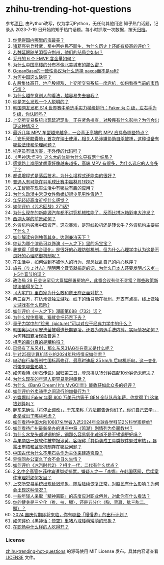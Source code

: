 # zhihu-trending-hot-questions
参考[项目](https://github.com/justjavac/zhihu-trending-hot-questions), 由Python改写，仅为学习Python，无任何其他用途
知乎热门话题，记录从 2023-7-19
日开始的知乎热门话题。每小时抓取一次数据，按天[归档](./data)。
<!-- BEGIN -->
<!-- 最后更新时间 2024-09-27 04:26:12.440591 -->
1. [你觉得国内哪里的海最美？](https://www.zhihu.com/question/665742779)
1. [诸葛亮穷兵黩武，蜀中百姓民不聊生，为什么历史上还能有极高的评价？](https://www.zhihu.com/question/668033648)
1. [若魏延跟随关羽留守荆州，他们的结局会如何？](https://www.zhihu.com/question/667382989)
1. [乔丹的 6 个 FMVP 含金量如何？](https://www.zhihu.com/question/492025608)
1. [为什么中国高楼的分布不像北美城市的那么密？](https://www.zhihu.com/question/330249681)
1. [OceanBase的一致性协议为什么选择 paxos而不是raft?](https://www.zhihu.com/question/52337912)
1. [为何中国这么缺铜？](https://www.zhihu.com/question/667335867)
1. [A 股集体高开，地产股领涨，上交所交易系统一度宕机，如何看待当前的市场行情？](https://www.zhihu.com/question/669881929)
1. [为什么越在意别人的看法，越容易失去自我？](https://www.zhihu.com/question/667929021)
1. [你是怎么发现一个人聪明的？](https://www.zhihu.com/question/665287517)
1. [韩国网友发布 S14 世界赛中单选手实力梯级排行：Faker 为 C 级，左右手为 S 级，你认同吗？](https://www.zhihu.com/question/667723710)
1. [上交所交易系统出现延迟现象，正在紧急排查，对股民有什么影响？为何会出现这种情况？](https://www.zhihu.com/question/670049430)
1. [最近几年 MPV 车型越来越多，一台真正高端的 MPV 应具备哪些特点？](https://www.zhihu.com/question/667941883)
1. [「安乐死胶囊舱」首次在瑞士使用，相关人员涉嫌协助自杀被捕，这种设备有哪些法律和伦理问题？](https://www.zhihu.com/question/668126328)
1. [程序员有很厉害，不外传的代码吗？](https://www.zhihu.com/question/511262443)
1. [《黑神话:悟空》这么大的体量为什么只有两个结局？](https://www.zhihu.com/question/665067495)
1. [感觉路上岚图梦想家好像越来越多，高端 MPV 有很多，为什么选它的人变多了？](https://www.zhihu.com/question/668644953)
1. [都说增程式是落后技术，为什么增程式还能卖的很好？](https://www.zhihu.com/question/547466985)
1. [普通人有可能在羽毛球比赛中赢林丹1球吗?](https://www.zhihu.com/question/666929031)
1. [人工智能在现实生活中有哪些有趣的应用？](https://www.zhihu.com/question/20042084)
1. [为什么动漫中常见女性傲娇却很少见男性傲娇？](https://www.zhihu.com/question/668055547)
1. [年纪轻轻高度近视什么感觉？](https://www.zhihu.com/question/65458646)
1. [如何评价《咒术回战》271话?](https://www.zhihu.com/question/668972577)
1. [为什么现在的新能源汽车都不讲究机械性能了，反而比拼冰箱彩电大沙发？](https://www.zhihu.com/question/628681392)
1. [西湖大学的前景如何？](https://www.zhihu.com/question/391017353)
1. [外资机构买爆中国资产，这次暴涨，是短线投机还是转长牛？外资机构主要买了什么？](https://www.zhihu.com/question/668280519)
1. [如何解读穷则独善其身，达则兼济天下？](https://www.zhihu.com/question/62196878)
1. [你认为哪个演员可以饰演《一人之下》里的冯宝宝？](https://www.zhihu.com/question/263606418)
1. [我觉得「感觉合理化」是很好的心理防御机制，但为什么心理学中认为这是不良好的心理防御机制呢？](https://www.zhihu.com/question/668095923)
1. [在生活中，如何做到不被他人的行为、观念扰乱自己的内心秩序？](https://www.zhihu.com/question/668004254)
1. [旅券（りょけん）明明两个音节就搞定的词，为什么日本人还要发明パスポート5个音节的词？](https://www.zhihu.com/question/641548489)
1. [政治局 26 日会议罕见大篇幅部署房地产，此番会议有何不寻常？哪些政策新提法值得关注？](https://www.zhihu.com/question/668753879)
1. [《大宅门》里白家为什么敢和詹王府正面对抗？](https://www.zhihu.com/question/67340948)
1. [两三百万，在杭州做独立游戏，线下的话只能在杭州，开支有点高，线上做独立游戏有什么风险?](https://www.zhihu.com/question/668231804)
1. [如何评价《一人之下》漫画第688（732）话？](https://www.zhihu.com/question/668972341)
1. [为什么捏住猫嘴，猫就会把药吞下去？](https://www.zhihu.com/question/667992291)
1. [量子力学中的“绘景（picture）”可以对应于经典力学中的什么？](https://www.zhihu.com/question/492478116)
1. [韩国奥运冠军安洗莹被曝遭长期霸凌，还要为男选手洗内裤，实际情况如何？为何韩国霸凌现象普遍？](https://www.zhihu.com/question/668271665)
1. [相声的辈分真的是糟粕吗？](https://www.zhihu.com/question/321494644)
1. [已经有了东风41，那么东风31AG存在意义是什么呢？](https://www.zhihu.com/question/349385889)
1. [针对25届计算机毕业的2024年秋招情况如何呢？](https://www.zhihu.com/question/664740054)
1. [电动自行车强制性国标再修订，最高时速超 25 km/h 后电机断电，这一变化将带来哪些影响？](https://www.zhihu.com/question/667761824)
1. [如何看待《炉石传说》回归第二日，登录排队15分钟匹配10分钟仍未解决？](https://www.zhihu.com/question/668281848)
1. [为什么现在的年轻人更容易觉得疲惫？](https://www.zhihu.com/question/667929028)
1. [为什么《BanG Dream! It's MyGO!!!!!》能收获如此众多的好评？](https://www.zhihu.com/question/615419286)
1. [如何评价外卖骑手之间流行的加餐行为？](https://www.zhihu.com/question/658256921)
1. [外媒爆料 Faker 年薪 800 万美元约等于 GEN 全队队员年薪，你觉得 T1 这笔钱划算吗？](https://www.zhihu.com/question/668148900)
1. [胖东来确认「将停止调改」，于东来称「方法都告诉你们了，你们自己去学」，此举或出于哪些考虑？](https://www.zhihu.com/question/668271727)
1. [如何看待中国大陆10687名学者入选2024年全球各学科前2%科学家榜单?](https://www.zhihu.com/question/667840487)
1. [如何看待广州最新举办的讲座中将《鸣潮》剧情列为负面教材？](https://www.zhihu.com/question/668978230)
1. [为什么水龙头都说铜的好，铜那么容易氧化难道不是不锈钢更好吗？](https://www.zhihu.com/question/626308544)
1. [苹果商店一款软件被举报涉黄，客服称「其伪装成工具类软件躲过审核」，暴露出审核和监管机制存在哪些问题？](https://www.zhihu.com/question/668150777)
1. [中国古代为什么不用石头作为主体来建造宫殿？](https://www.zhihu.com/question/667475295)
1. [异性同办公室久了会不会日久生情？](https://www.zhihu.com/question/659807021)
1. [如何评价《冰汽时代2》？相比一代，二代有什么优点？](https://www.zhihu.com/question/667475172)
1. [2 名中企高管在菲律宾遭绑架撕票，嫌疑人之一「李娜」在韩国落网，后续案件审理将如何发展？](https://www.zhihu.com/question/667980990)
1. [上交所交易系统出现延迟现象，随后陆续恢复正常，对股民有什么影响？为何会出现这种情况？](https://www.zhihu.com/question/670049430)
1. [一些年轻人采取「精神离职」的态度应对职业倦怠，对此你有什么看法？](https://www.zhihu.com/question/668125380)
1. [你的健身是三分化（推、拉、腿），还是五分化（胸、背肩、肱三肱二、腿）？](https://www.zhihu.com/question/665508874)
1. [2024 国庆假期即将来临，你有哪些「慢慢游」的出行计划？](https://www.zhihu.com/question/666872500)
1. [如何评价《黑神话：悟空》里猪八戒矮萌矮萌的形象？](https://www.zhihu.com/question/664893154)
1. [在职场中什么样的人吃得开？](https://www.zhihu.com/question/510873595)
<!-- END -->
### License
[zhihu-trending-hot-questions](https://github.com/yaogengzhu/zhihu-trending-hot-questions)
的源码使用 MIT License 发布。具体内容请查看 [LICENSE](./LICENSE) 文件。
